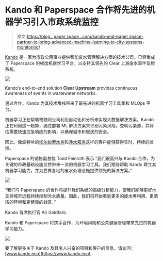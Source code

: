 # Kando 和 Paperspace 合作将先进的机器学习引入市政系统监控

> 原文:[https://blog . paper space . com/kando-and-paper space-partner-to-bring-advanced-machine-learning-to-city-systems-monitoring/](https://blog.paperspace.com/kando-and-paperspace-partner-to-bring-advanced-machine-learning-to-municipal-systems-monitoring/)

[Kando](https://blog.paperspace.com/p/ccc3ab5e-c6c4-4f8e-b28a-60987e73a608/www.kando.eco) 是一家为市政公用事业提供智能废水管理解决方案的技术公司，已经集成了 Paperspace 的梯度机器学习平台，以支持其领先的 Clear 上游废水事件监控系统。

![](../Images/e71abe2f9f02d90135f8b33e7d8fc5f7.png)

Kando’s end-to-end solution ****Clear Upstream**** provides continuous awareness of events in wastewater networks.

通过合作，Kando 为其技术堆栈带来了最先进的机器学习工具集和 MLOps 平台。

机器学习正在帮助物联网公司利用自动化和分析来实现大数据解决方案。Kando 正在利用这一趋势，通过部署 ML 解决方案来识别污染风险，查明污染源，并评估需要快速应急响应的影响，以确保城市和居民的安全。

因此，像波特兰的[埃尔帕索水务](https://www.epwater.org)和[净水服务](https://www.cleanwaterservices.org)这样的客户能够获得实时、持续的监控。

Paperspace 的销售副总裁 Todd Feinroth 表示:“我们很高兴与 Kando 合作，为关键的市政基础设施监控带来一流的机器学习工具。我们期待帮助 Kando 建立其机器学习能力，并为世界各地的废水处理设施提供领先的解决方案。”

![](../Images/158c728870fe16a54d54c5d82acc9763.png)

“我们与 Paperspace 的合作将提升我们系统的高级分析能力，使我们能够更好地支持城市远程持续控制污水质量。因此，我们将开始看到更多的废水再利用、更清洁的环境和更健康的社区。”

Kando 首席执行官 Ari Goldfarb

Kando 和 Paperspace 将携手合作，为环境风险和公共健康管理带来先进的机器学习能力。

[![](../Images/3447a90313d2594abdbc8d2849a4b80b.png)](https://www.kando.eco) 

要了解更多关于 Kando 及其令人兴奋的项目和客户的信息，请访问: [www.kando.eco](https://www.kando.eco)